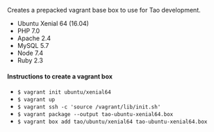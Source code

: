 Creates a prepacked vagrant base box to use for Tao development.

- Ubuntu Xenial 64 (16.04)
- PHP 7.0
- Apache 2.4
- MySQL 5.7
- Node 7.4
- Ruby 2.3


#### Instructions to create a vagrant box

- `$ vagrant init ubuntu/xenial64`
- `$ vagrant up`
- `$ vagrant ssh -c 'source /vagrant/lib/init.sh'`
- `$ vagrant package --output tao-ubuntu-xenial64.box`
- `$ vagrant box add tao/ubuntu/xenial64 tao-ubuntu-xenial64.box`
